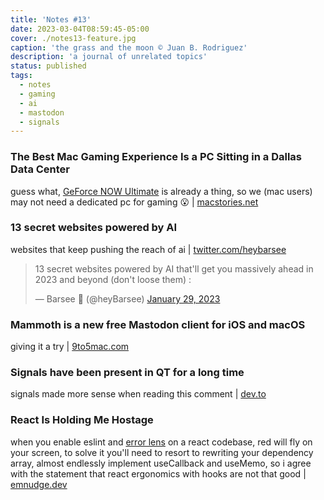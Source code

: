 ```yaml
---
title: 'Notes #13'
date: 2023-03-04T08:59:45-05:00
cover: ./notes13-feature.jpg
caption: 'the grass and the moon © Juan B. Rodriguez'
description: 'a journal of unrelated topics'
status: published
tags:
  - notes
  - gaming
  - ai
  - mastodon
  - signals
---
```


### The Best Mac Gaming Experience Is a PC Sitting in a Dallas Data Center

guess what, [GeForce NOW Ultimate](https://www.nvidia.com/en-us/geforce-now/) is already a thing, so we (mac users) may not need a dedicated pc for gaming 😮 | [macstories.net](https://www.macstories.net/stories/the-best-mac-gaming-experience-is-a-pc-sitting-in-a-dallas-data-center/)

### 13 secret websites powered by AI

websites that keep pushing the reach of ai | [twitter.com/heybarsee](https://twitter.com/heybarsee/status/1619712040041324544?s=61&t=sm927rxvIVed7hDbY9ptvQ)

<blockquote class="twitter-tweet"><p lang="en" dir="ltr">13 secret websites powered by AI that&#39;ll get you massively ahead in 2023 and beyond (don&#39;t loose them) :</p>&mdash; Barsee 🐶 (@heyBarsee) <a href="https://twitter.com/heyBarsee/status/1619712040041324544?ref_src=twsrc%5Etfw">January 29, 2023</a></blockquote> <script async src="https://platform.twitter.com/widgets.js" charset="utf-8"></script>

### Mammoth is a new free Mastodon client for iOS and macOS

giving it a try | [9to5mac.com](https://9to5mac.com/2023/02/24/mammoth-free-mastodon-ios-macos/)

### Signals have been present in QT for a long time

signals made more sense when reading this comment | [dev.to](https://dev.to/ecyrbe/comment/2558g)

### React Is Holding Me Hostage

when you enable eslint and [error lens](https://marketplace.visualstudio.com/items?itemName=usernamehw.errorlens) on a react codebase, red will fly on your screen, to solve it you'll need to resort to rewriting your dependency array, almost endlessly implement useCallback and useMemo, so i agree with the statement that react ergonomics with hooks are not that good | [emnudge.dev](https://emnudge.dev/blog/react-hostage)

